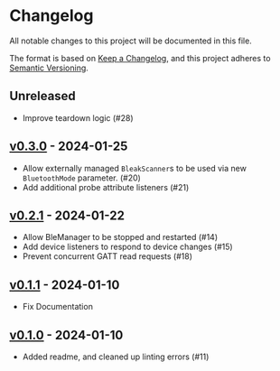 # Changelog

All notable changes to this project will be documented in this file.

The format is based on [Keep a Changelog](https://keepachangelog.com/en/1.0.0/),
and this project adheres to [Semantic Versioning](https://semver.org/spec/v2.0.0.html).

## Unreleased
- Improve teardown logic (#28)

## [v0.3.0](https://github.com/legrego/combustion_ble/releases/tag/v0.3.0) - 2024-01-25
- Allow externally managed `BleakScanner`s to be used via new `BluetoothMode` parameter. (#20)
- Add additional probe attribute listeners (#21)

## [v0.2.1](https://github.com/legrego/combustion_ble/releases/tag/v0.2.1) - 2024-01-22
- Allow BleManager to be stopped and restarted (#14)
- Add device listeners to respond to device changes (#15)
- Prevent concurrent GATT read requests (#18)

## [v0.1.1](https://github.com/legrego/combustion_ble/releases/tag/v0.1.1) - 2024-01-10
- Fix Documentation

## [v0.1.0](https://github.com/legrego/combustion_ble/releases/tag/v0.1.0) - 2024-01-10
- Added readme, and cleaned up linting errors (#11)
